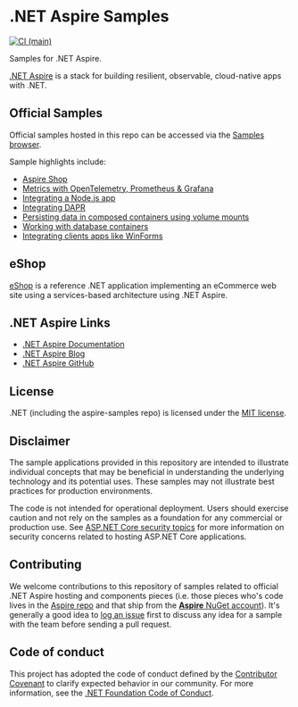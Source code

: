 # .NET Aspire Samples

[![CI (main)](https://github.com/dotnet/aspire-samples/actions/workflows/ci.yml/badge.svg)](https://github.com/dotnet/aspire-samples/actions/workflows/ci.yml)

Samples for .NET Aspire.

[.NET Aspire](https://aka.ms/aspireannouncement) is a stack for building resilient, observable, cloud-native apps with .NET.

## Official Samples

Official samples hosted in this repo can be accessed via the [Samples browser](https://learn.microsoft.com/samples/browse/?expanded=dotnet&products=dotnet-aspire).

Sample highlights include:

- [Aspire Shop](./samples/AspireShop/)
- [Metrics with OpenTelemetry, Prometheus & Grafana](./samples/Metrics)
- [Integrating a Node.js app](./samples/AspireWithNode)
- [Integrating DAPR](./samples/AspireWithDapr)
- [Persisting data in composed containers using volume mounts](./samples/VolumeMount)
- [Working with database containers](./samples/DatabaseContainers)
- [Integrating clients apps like WinForms](./samples/ClientAppsIntegration)

## eShop

[eShop](https://github.com/dotnet/eshop) is a reference .NET application implementing an eCommerce web site using a services-based architecture using .NET Aspire.

## .NET Aspire Links

- [.NET Aspire Documentation](https://learn.microsoft.com/dotnet/aspire)
- [.NET Aspire Blog](https://aka.ms/aspireannouncement)
- [.NET Aspire GitHub](https://github.com/dotnet/aspire)

## License

.NET (including the aspire-samples repo) is licensed under the [MIT license](./LICENSE).

## Disclaimer

The sample applications provided in this repository are intended to illustrate individual concepts that may be beneficial in understanding the underlying technology and its potential uses. These samples may not illustrate best practices for production environments.

The code is not intended for operational deployment. Users should exercise caution and not rely on the samples as a foundation for any commercial or production use. See [ASP.NET Core security topics](https://learn.microsoft.com/aspnet/core/security/) for more information on security concerns related to hosting ASP.NET Core applications.

## Contributing

We welcome contributions to this repository of samples related to official .NET Aspire hosting and components pieces (i.e. those pieces who's code lives in the [Aspire repo](https://github.com/dotnet/aspire) and that ship from the [**Aspire** NuGet account](https://www.nuget.org/profiles/aspire)). It's generally a good idea to [log an issue](https://github.com/dotnet/aspire-samples/issues/new/choose) first to discuss any idea for a sample with the team before sending a pull request.

## Code of conduct

This project has adopted the code of conduct defined by the [Contributor Covenant](https://contributor-covenant.org) to clarify expected behavior in our community. For more information, see the [.NET Foundation Code of Conduct](https://www.dotnetfoundation.org/code-of-conduct).
